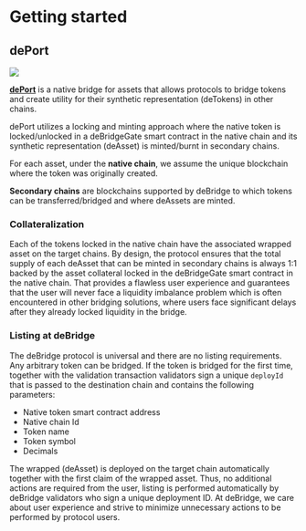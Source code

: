 # Getting started

## dePort

![](<../.gitbook/assets/27 (1).png>)

[**dePort**](https://app.debridge.finance/deport) is a native bridge for assets that allows protocols to bridge tokens and create utility for their synthetic representation (deTokens) in other chains.&#x20;

dePort utilizes a locking and minting approach where the native token is locked/unlocked in a deBridgeGate smart contract in the native chain and its synthetic representation (deAsset) is minted/burnt in secondary chains.

For each asset, under the **native chain**, we assume the unique blockchain where the token was originally created.

**Secondary chains** are blockchains supported by deBridge to which tokens can be transferred/bridged and where deAssets are minted.

### Collateralization

Each of the tokens locked in the native chain have the associated wrapped asset on the target chains. By design, the protocol ensures that the total supply of each deAsset that can be minted in secondary chains is always 1:1 backed by the asset collateral locked in the deBridgeGate smart contract in the native chain. That provides a flawless user experience and guarantees that the user will never face a liquidity imbalance problem which is often encountered in other bridging solutions, where users face significant delays after they already locked liquidity in the bridge.

### Listing at deBridge

The deBridge protocol is universal and there are no listing requirements. Any arbitrary token can be bridged. If the token is bridged for the first time, together with the validation transaction validators sign a unique `deployId` that is passed to the destination chain and contains the following parameters:

* Native token smart contract address
* Native chain Id
* Token name
* Token symbol
* Decimals

The wrapped (deAsset) is deployed on the target chain automatically together with the first claim of the wrapped asset. Thus, no additional actions are required from the user, listing is performed automatically by deBridge validators who sign a unique deployment ID. At deBridge, we care about user experience and strive to minimize unnecessary actions to be performed by protocol users.
